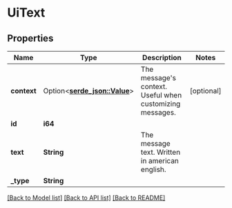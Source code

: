# UiText

## Properties

Name | Type | Description | Notes
------------ | ------------- | ------------- | -------------
**context** | Option<[**serde_json::Value**](.md)> | The message's context. Useful when customizing messages. | [optional]
**id** | **i64** |  | 
**text** | **String** | The message text. Written in american english. | 
**_type** | **String** |  | 

[[Back to Model list]](../README.md#documentation-for-models) [[Back to API list]](../README.md#documentation-for-api-endpoints) [[Back to README]](../README.md)


